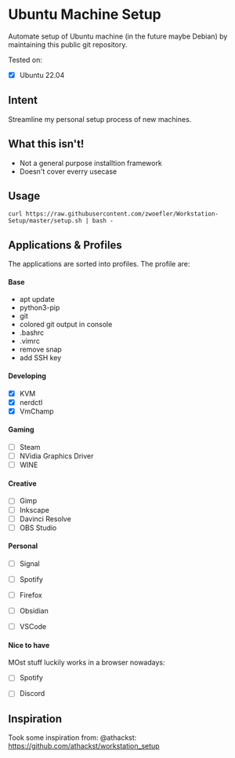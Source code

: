 # Ubuntu Machine Setup 

Automate setup of Ubuntu machine (in the future maybe Debian) by maintaining this public git repository.

Tested on:
- [X] Ubuntu 22.04

## Intent
Streamline my personal setup process of new machines.

## What this isn't!
- Not a general purpose installtion framework
- Doesn't cover everry usecase


## Usage
```SHELL
curl https://raw.githubusercontent.com/zwoefler/Workstation-Setup/master/setup.sh | bash -
```


## Applications & Profiles
The applications are sorted into profiles.
The profile are:

#### Base
- apt update
- python3-pip
- git
- colored git output in console
- .bashrc
- .vimrc
- remove snap
- add SSH key

#### Developing
- [X] KVM
- [X] nerdctl
- [X] VmChamp

#### Gaming
- [ ] Steam
- [ ] NVidia Graphics Driver
- [ ] WINE

#### Creative
- [ ] Gimp
- [ ] Inkscape
- [ ] Davinci Resolve
- [ ] OBS Studio

#### Personal
- [ ] Signal
- [ ] Spotify
- [ ] Firefox
- [ ] Obsidian
- [ ] VSCode


#### Nice to have
MOst stuff luckily works in a browser nowadays:
- [ ] Spotify
- [ ] Discord


## Inspiration
Took some inspiration from: @athackst: https://github.com/athackst/workstation_setup 
